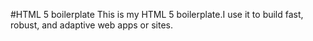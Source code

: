 #HTML 5 boilerplate
This is my HTML 5 boilerplate.I use it to build fast, robust, and adaptive web apps or sites.
